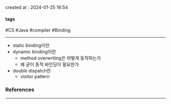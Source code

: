 created at : 2024-01-25 16:54

#### tags

#CS #Java #compiler #Binding

--- 

- static binding이란
- dynamic binding이란
	- method overwriting은 어떻게 동작하는가
	- 왜 굳이 동적 바인딩이 필요한가
- double dispatch란
	- visitor pattern


### References
---
[]()
